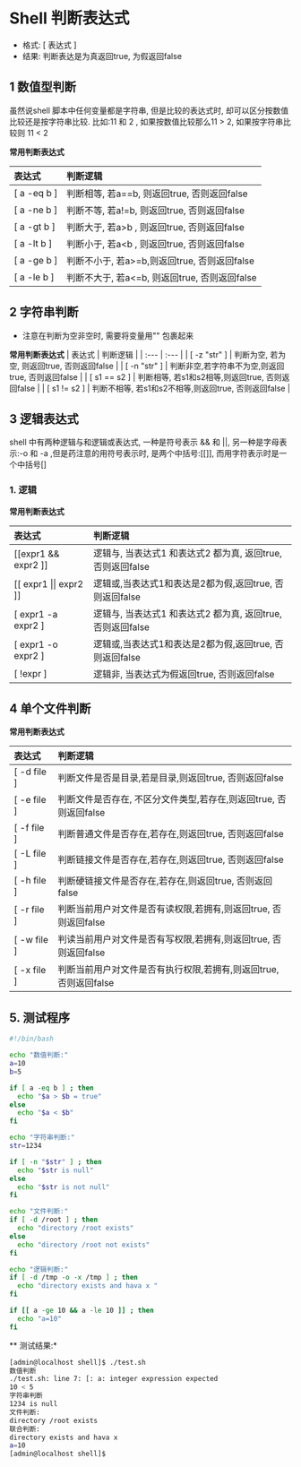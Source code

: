 # Shell 判断表达式

* 格式: \[ 表达式 \]
* 结果: 判断表达是为真返回true, 为假返回false


## 1 数值型判断
虽然说shell 脚本中任何变量都是字符串, 但是比较的表达式时, 却可以区分按数值比较还是按字符串比较. 比如:11 和 2 , 如果按数值比较那么11 > 2, 如果按字符串比较则 11 < 2

**常用判断表达式**

| 表达式 | 判断逻辑 |
| :--- | :--- |
| [ a -eq b ] | 判断相等, 若a==b, 则返回true, 否则返回false |
| [ a -ne b ] | 判断不等, 若a!=b, 则返回true, 否则返回false |
| [ a -gt b ] | 判断大于, 若a>b , 则返回true, 否则返回false |
| [ a -lt b ] | 判断小于, 若a<b , 则返回true, 否则返回false |
| [ a -ge b ] | 判断不小于, 若a>=b,则返回true, 否则返回false |
| [ a -le b ] | 判断不大于, 若a<=b, 则返回true, 否则返回false |


## 2 字符串判断
* 注意在判断为空非空时, 需要将变量用"" 包裹起来

**常用判断表达式**
| 表达式 | 判断逻辑 |
| :--- | :--- |
| [ -z "str" ] | 判断为空, 若为空, 则返回true, 否则返回false |
| [ -n "str" ] | 判断非空,若字符串不为空,则返回true, 否则返回false |
| [ s1 == s2 ] | 判断相等, 若s1和s2相等,则返回true, 否则返回false |
| [ s1 != s2 ] | 判断不相等, 若s1和s2不相等,则返回true, 否则返回false |


## 3 逻辑表达式
shell 中有两种逻辑与和逻辑或表达式, 一种是符号表示 && 和 ||, 另一种是字母表示:-o 和 -a ,但是药注意的用符号表示时, 是两个中括号:[[]], 而用字符表示时是一个中括号[]

### 1. 逻辑
**常用判断表达式**

| 表达式 | 判断逻辑 |
| :--- | :--- |
| [[expr1 && expr2 ]] | 逻辑与, 当表达式1 和表达式2 都为真, 返回true,否则返回false |
| [[ expr1 \|\| expr2 ]] | 逻辑或,当表达式1和表达是2都为假,返回true, 否则返回false |
| [ expr1 -a expr2 ] | 逻辑与, 当表达式1 和表达式2 都为真, 返回true,否则返回false |
| [ expr1 -o expr2 ] | 逻辑或,当表达式1和表达是2都为假,返回true, 否则返回false |
| [ !expr ] | 逻辑非, 当表达式为假返回true, 否则返回false |


## 4 单个文件判断
**常用判断表达式**

| 表达式 | 判断逻辑 |
| :--- | :--- |
| [ -d file ] | 判断文件是否是目录,若是目录,则返回true, 否则返回false |
| [ -e file ] | 判断文件是否存在, 不区分文件类型,若存在,则返回true, 否则返回false |
| [ -f file ] | 判断普通文件是否存在,若存在,则返回true, 否则返回false |
| [ -L file ] | 判断链接文件是否存在,若存在,则返回true, 否则返回false |
| [ -h file ] | 判断硬链接文件是否存在,若存在,则返回true, 否则返回false |
| [ -r file ] | 判断当前用户对文件是否有读权限,若拥有,则返回true, 否则返回false |
| [ -w file ] | 判读当前用户对文件是否有写权限,若拥有,则返回true, 否则返回false |
| [ -x file ] | 判断当前用户对文件是否有执行权限,若拥有,则返回true, 否则返回false |

## 5. 测试程序

```bash
#!/bin/bash

echo "数值判断:"
a=10
b=5

if [ a -eq b ] ; then 
  echo "$a > $b = true"
else
  echo "$a < $b"
fi

echo "字符串判断:"
str=1234

if [ -n "$str" ] ; then
  echo "$str is null"
else
  echo "$str is not null"
fi

echo "文件判断:"
if [ -d /root ] ; then
  echo "directory /root exists"
else
  echo "directory /root not exists"
fi

echo "逻辑判断:"
if [ -d /tmp -o -x /tmp ] ; then
  echo "directory exists and hava x "
fi

if [[ a -ge 10 && a -le 10 ]] ; then
  echo "a=10"
fi
```

** 测试结果:*
```bash
[admin@localhost shell]$ ./test.sh 
数值判断
./test.sh: line 7: [: a: integer expression expected
10 < 5
字符串判断
1234 is null
文件判断:
directory /root exists
联合判断:
directory exists and hava x 
a=10
[admin@localhost shell]$ 
```